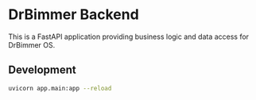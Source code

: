 # DrBimmer Backend

This is a FastAPI application providing business logic and data access for DrBimmer OS.

## Development

```bash
uvicorn app.main:app --reload
```
